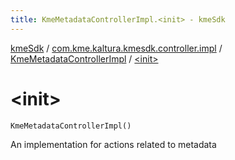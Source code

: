 ```yaml
---
title: KmeMetadataControllerImpl.<init> - kmeSdk
---
```


[kmeSdk](../../index.html) / [com.kme.kaltura.kmesdk.controller.impl](../index.html) / [KmeMetadataControllerImpl](index.html) / [&lt;init&gt;](./-init-.html)

# &lt;init&gt;

`KmeMetadataControllerImpl()`

An implementation for actions related to metadata


